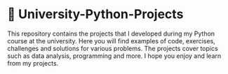#  🚀 University-Python-Projects


This repository contains the projects that I developed during my Python course at the university. Here you will find examples of code, exercises, challenges and solutions for various problems. The projects cover topics such as data analysis, programming and more. I hope you enjoy and learn from my projects.
